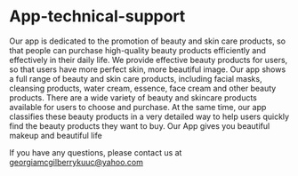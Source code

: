 # App-technical-support
Our app is dedicated to the promotion of beauty and skin care products, so that people can purchase high-quality beauty products efficiently and effectively in their daily life. We provide effective beauty products for users, so that users have more perfect skin, more beautiful image.
Our app shows a full range of beauty and skin care products, including facial masks, cleansing products, water cream, essence, face cream and other beauty products. There are a wide variety of beauty and skincare products available for users to choose and purchase. At the same time, our app classifies these beauty products in a very detailed way to help users quickly find the beauty products they want to buy.
Our App gives you beautiful makeup and beautiful life

If you have any questions, please contact us at  georgiamcgilberrykuuc@yahoo.com
